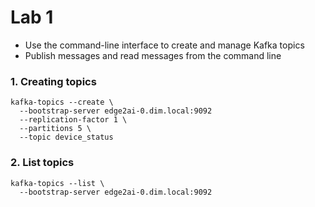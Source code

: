 # Lab 1

- Use the command-line interface to create and manage Kafka topics 
- Publish messages and read messages from the command line

### 1. Creating topics

``` 
kafka-topics --create \
  --bootstrap-server edge2ai-0.dim.local:9092
  --replication-factor 1 \
  --partitions 5 \
  --topic device_status
  ```
 
 ### 2. List topics

``` 
kafka-topics --list \
  --bootstrap-server edge2ai-0.dim.local:9092
  ```
  
